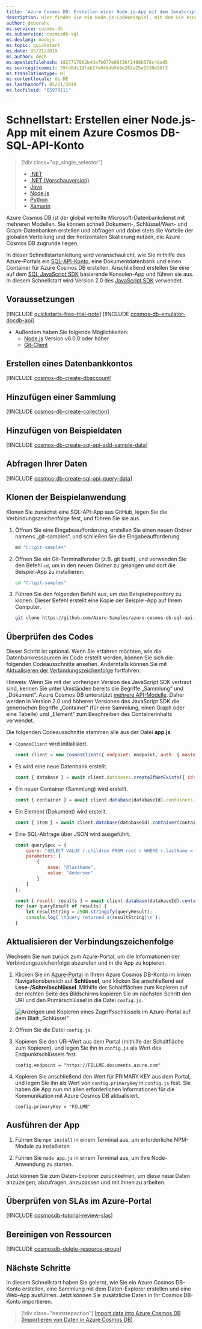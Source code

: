 ```yaml
---
title: 'Azure Cosmos DB: Erstellen einer Node.js-App mit dem JavaScript SDK zum Verwalten von Daten der Azure Cosmos DB-SQL-API'
description: Hier finden Sie ein Node.js-Codebeispiel, mit dem Sie eine Verbindung mit der SQL-API von Azure Cosmos DB herstellen und diese API abfragen können.
author: deborahc
ms.service: cosmos-db
ms.subservice: cosmosdb-sql
ms.devlang: nodejs
ms.topic: quickstart
ms.date: 05/21/2019
ms.author: dech
ms.openlocfilehash: 1927717062b4da7b077e80f36f1498b578c49ad5
ms.sourcegitcommit: 59fd8dc19fab17e846db5b9e262a25e1530e96f3
ms.translationtype: HT
ms.contentlocale: de-DE
ms.lasthandoff: 05/21/2019
ms.locfileid: "65979111"
---
```

# <a name="quickstart-build-a-nodejs-app-using-azure-cosmos-db-sql-api-account"></a>Schnellstart: Erstellen einer Node.js-App mit einem Azure Cosmos DB-SQL-API-Konto

> [!div class="op_single_selector"]
> * [.NET](create-sql-api-dotnet.md)
> * [.NET (Vorschauversion)](create-sql-api-dotnet-preview.md)
> * [Java](create-sql-api-java.md)
> * [Node.js](create-sql-api-nodejs.md)
> * [Python](create-sql-api-python.md)
> * [Xamarin](create-sql-api-xamarin-dotnet.md)
>  

Azure Cosmos DB ist der global verteilte Microsoft-Datenbankdienst mit mehreren Modellen. Sie können schnell Dokument-, Schlüssel/Wert- und Graph-Datenbanken erstellen und abfragen und dabei stets die Vorteile der globalen Verteilung und der horizontalen Skalierung nutzen, die Azure Cosmos DB zugrunde liegen. 

In dieser Schnellstartanleitung wird veranschaulicht, wie Sie mithilfe des Azure-Portals ein [SQL-API-Konto](sql-api-introduction.md), eine Dokumentdatenbank und einen Container für Azure Cosmos DB erstellen. Anschließend erstellen Sie eine auf dem [SQL JavaScript SDK](sql-api-sdk-node.md) basierende Konsolen-App und führen sie aus. In diesem Schnellstart wird Version 2.0 des [JavaScript SDK](https://www.npmjs.com/package/@azure/cosmos) verwendet.

## <a name="prerequisites"></a>Voraussetzungen

[!INCLUDE [quickstarts-free-trial-note](../../includes/quickstarts-free-trial-note.md)] 
[!INCLUDE [cosmos-db-emulator-docdb-api](../../includes/cosmos-db-emulator-docdb-api.md)]

* Außerdem haben Sie folgende Möglichkeiten:
    * [Node.js](https://nodejs.org/en/) Version v6.0.0 oder höher
    * [Git-Client](https://git-scm.com/)

## <a name="create-a-database-account"></a>Erstellen eines Datenbankkontos

[!INCLUDE [cosmos-db-create-dbaccount](../../includes/cosmos-db-create-dbaccount.md)]

## <a name="add-a-collection"></a>Hinzufügen einer Sammlung

[!INCLUDE [cosmos-db-create-collection](../../includes/cosmos-db-create-collection.md)]

## <a name="add-sample-data"></a>Hinzufügen von Beispieldaten

[!INCLUDE [cosmos-db-create-sql-api-add-sample-data](../../includes/cosmos-db-create-sql-api-add-sample-data.md)]

## <a name="query-your-data"></a>Abfragen Ihrer Daten

[!INCLUDE [cosmos-db-create-sql-api-query-data](../../includes/cosmos-db-create-sql-api-query-data.md)]

## <a name="clone-the-sample-application"></a>Klonen der Beispielanwendung

Klonen Sie zunächst eine SQL-API-App aus GitHub, legen Sie die Verbindungszeichenfolge fest, und führen Sie sie aus.

1. Öffnen Sie eine Eingabeaufforderung, erstellen Sie einen neuen Ordner namens „git-samples“, und schließen Sie die Eingabeaufforderung.

    ```bash
    md "C:\git-samples"
    ```

2. Öffnen Sie ein Git-Terminalfenster (z.B. git bash), und verwenden Sie den Befehl `cd`, um in den neuen Ordner zu gelangen und dort die Beispiel-App zu installieren.

    ```bash
    cd "C:\git-samples"
    ```

3. Führen Sie den folgenden Befehl aus, um das Beispielrepository zu klonen. Dieser Befehl erstellt eine Kopie der Beispiel-App auf Ihrem Computer.

    ```bash
    git clone https://github.com/Azure-Samples/azure-cosmos-db-sql-api-nodejs-getting-started.git
    ```

## <a name="review-the-code"></a>Überprüfen des Codes

Dieser Schritt ist optional. Wenn Sie erfahren möchten, wie die Datenbankressourcen im Code erstellt werden, können Sie sich die folgenden Codeausschnitte ansehen. Andernfalls können Sie mit [Aktualisieren der Verbindungszeichenfolge](#update-your-connection-string) fortfahren. 

Hinweis: Wenn Sie mit der vorherigen Version des JavaScript SDK vertraut sind, kennen Sie unter Umständen bereits die Begriffe „Sammlung“ und „Dokument“. Azure Cosmos DB unterstützt [mehrere API-Modelle](https://docs.microsoft.com/azure/cosmos-db/introduction). Daher werden in Version 2.0 und höheren Versionen des JavaScript SDK die generischen Begriffe „Container“ (für eine Sammlung, einen Graph oder eine Tabelle) und „Element“ zum Beschreiben des Containerinhalts verwendet.

Die folgenden Codeausschnitte stammen alle aus der Datei **app.js**.

* `CosmosClient` wird initialisiert.

    ```javascript
    const client = new CosmosClient({ endpoint: endpoint, auth: { masterKey: masterKey } });
    ```

* Es wird eine neue Datenbank erstellt.

    ```javascript
    const { database } = await client.databases.createIfNotExists({ id: databaseId });
    ```

* Ein neuer Container (Sammlung) wird erstellt.

    ```javascript
    const { container } = await client.database(databaseId).containers.createIfNotExists({ id: containerId });
    ```

* Ein Element (Dokument) wird erstellt.

    ```javascript
    const { item } = await client.database(databaseId).container(containerId).items.create(itemBody);
    ```

* Eine SQL-Abfrage über JSON wird ausgeführt.

    ```javascript
    const querySpec = {
        query: "SELECT VALUE r.children FROM root r WHERE r.lastName = @lastName",
        parameters: [
            {
                name: "@lastName",
                value: "Andersen"
            }
        ]
    };

    const { result: results } = await client.database(databaseId).container(containerId).items.query(querySpec).toArray();
    for (var queryResult of results) {
        let resultString = JSON.stringify(queryResult);
        console.log(`\tQuery returned ${resultString}\n`);
    }
    ```    

## <a name="update-your-connection-string"></a>Aktualisieren der Verbindungszeichenfolge

Wechseln Sie nun zurück zum Azure-Portal, um die Informationen der Verbindungszeichenfolge abzurufen und in die App zu kopieren.

1. Klicken Sie im [Azure-Portal](https://portal.azure.com/) in Ihrem Azure Cosmos DB-Konto im linken Navigationsbereich auf **Schlüssel**, und klicken Sie anschließend auf **Lese-/Schreibschlüssel**. Mithilfe der Schaltflächen zum Kopieren auf der rechten Seite des Bildschirms kopieren Sie im nächsten Schritt den URI und den Primärschlüssel in die Datei `config.js`.

    ![Anzeigen und Kopieren eines Zugriffsschlüssels im Azure-Portal auf dem Blatt „Schlüssel“](./media/create-sql-api-dotnet/keys.png)

2. Öffnen Sie die Datei `config.js`. 

3. Kopieren Sie den URI-Wert aus dem Portal (mithilfe der Schaltfläche zum Kopieren), und legen Sie ihn in `config.js` als Wert des Endpunktschlüssels fest. 

    `config.endpoint = "https://FILLME.documents.azure.com"`

4. Kopieren Sie anschließend den Wert für PRIMARY KEY aus dem Portal, und legen Sie ihn als Wert von `config.primaryKey` in `config.js` fest. Sie haben die App nun mit allen erforderlichen Informationen für die Kommunikation mit Azure Cosmos DB aktualisiert. 

    `config.primaryKey = "FILLME"`
    
## <a name="run-the-app"></a>Ausführen der App
1. Führen Sie `npm install` in einem Terminal aus, um erforderliche NPM-Module zu installieren

2. Führen Sie `node app.js` in einem Terminal aus, um Ihre Node-Anwendung zu starten.

Jetzt können Sie zum Daten-Explorer zurückkehren, um diese neue Daten anzuzeigen, abzufragen, anzupassen und mit ihnen zu arbeiten. 

## <a name="review-slas-in-the-azure-portal"></a>Überprüfen von SLAs im Azure-Portal

[!INCLUDE [cosmosdb-tutorial-review-slas](../../includes/cosmos-db-tutorial-review-slas.md)]

## <a name="clean-up-resources"></a>Bereinigen von Ressourcen

[!INCLUDE [cosmosdb-delete-resource-group](../../includes/cosmos-db-delete-resource-group.md)]

## <a name="next-steps"></a>Nächste Schritte

In diesem Schnellstart haben Sie gelernt, wie Sie ein Azure Cosmos DB-Konto erstellen, eine Sammlung mit dem Daten-Explorer erstellen und eine Web-App ausführen. Jetzt können Sie zusätzliche Daten in Ihr Cosmos DB-Konto importieren. 

> [!div class="nextstepaction"]
> [Import data into Azure Cosmos DB (Importieren von Daten in Azure Cosmos DB)](import-data.md)


